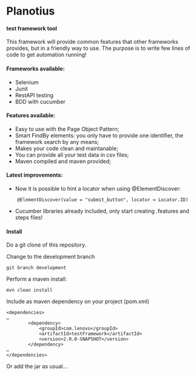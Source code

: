 # Planotius 
#### test framework tool

This framework will provide common features that other frameworks provides, but in a friendly way to use.
The purpose is to write few lines of code to get automation running!

#### Frameworks available:

* Selenium
* Junit
* RestAPI testing
* BDD with cucumber

#### Features available:

* Easy to use with the Page Object Pattern;
* Smart FindBy elements: you only have to provide one identifier, the framework search by any means;
* Makes your code clean and maintanable;
* You can provide all your test data in csv files;
* Maven compiled and maven provided;

#### Latest improvements:

* Now it is possible to hint a locator when using @ElementDiscover:
```
    @ElementDiscover(value = "submit_button", locator = Locator.ID) 
```
* Cucumber libraries already included, only start creating .features and steps files!

#### Install

Do a git clone of this repository.

Change to the development branch

```
git branch development
```

Perform a maven install:

```
mvn clean install
```



Include as maven dependency on your project (pom.xml)

```
<dependencies>
…
        <dependency>
            <groupId>com.lenovo</groupId>
            <artifactId>testFramework</artifactId>
            <version>2.0.0-SNAPSHOT</version>
        </dependency>
…
</dependencies>
```

Or add the jar as usual...
